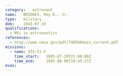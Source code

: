 ```yaml
---
category:	astronaut
name:	BRIDGES, Roy D., Jr.
type:	military
dob:	1943-07-19
qualifications:
  - MSc in astronautics
references:
  - http://www.nasa.gov/pdf/740566main_current.pdf
missions:
  - name: STS-51-F
    time_start:   1985-07-29T21:00:00Z
    time_end:     1985-08-06T19:45:27Z
evas:
---
```

